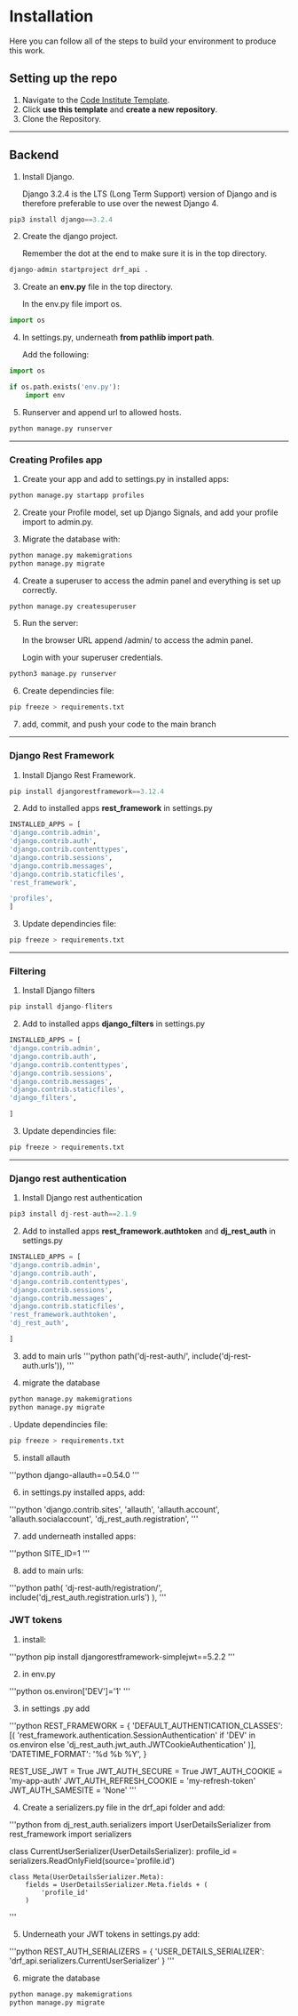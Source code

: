 # Installation

Here you can follow all of the steps to build your environment to produce this work.

## Setting up the repo

1. Navigate to the [Code Institute Template](https://github.com/Code-Institute-Org/ci-full-template).
2. Click **use this template** and **create a new repository**.
3. Clone the Repository.

---

## Backend

1. Install Django.

   Django 3.2.4 is the LTS (Long Term Support) version of Django and is therefore preferable to use over the newest Django 4.

```python
pip3 install django==3.2.4
```

2. Create the django project.

   Remember the dot at the end to make sure it is in the top directory.

```python
django-admin startproject drf_api .
```

3. Create an **env.py** file in the top directory.

   In the env.py file import os.

```python
import os

```

4. In settings.py, underneath **from pathlib import path**.

   Add the following:

```python
import os

if os.path.exists('env.py'):
    import env
```

5. Runserver and append url to allowed hosts.

```python
python manage.py runserver
```

---

### Creating Profiles app

1. Create your app and add to settings.py in installed apps:

```python
python manage.py startapp profiles
```

2. Create your Profile model, set up Django Signals, and add your profile import to admin.py.

3. Migrate the database with:

```python
python manage.py makemigrations
python manage.py migrate
```

4. Create a superuser to access the admin panel and everything is set up correctly.

```python
python manage.py createsuperuser
```

5. Run the server:

   In the browser URL append /admin/ to access the admin panel.

   Login with your superuser credentials.

```python
python3 manage.py runserver
```

6. Create dependincies file:

```python
pip freeze > requirements.txt
```

7. add, commit, and push your code to the main branch

---

### Django Rest Framework

1. Install Django Rest Framework.

```python
pip install djangorestframework==3.12.4
```

2. Add to installed apps **rest_framework** in settings.py

```python
INSTALLED_APPS = [
'django.contrib.admin',
'django.contrib.auth',
'django.contrib.contenttypes',
'django.contrib.sessions',
'django.contrib.messages',
'django.contrib.staticfiles',
'rest_framework',

'profiles',
]
```

3. Update dependincies file:

```python
pip freeze > requirements.txt
```

---

### Filtering

1. Install Django filters

```python
pip install django-fliters
```

2. Add to installed apps **django_filters** in settings.py

```python
INSTALLED_APPS = [
'django.contrib.admin',
'django.contrib.auth',
'django.contrib.contenttypes',
'django.contrib.sessions',
'django.contrib.messages',
'django.contrib.staticfiles',
'django_filters',

]
```

3. Update dependincies file:

```python
pip freeze > requirements.txt
```

---

### Django rest authentication

1. Install Django rest authentication

```python
pip3 install dj-rest-auth==2.1.9
```

2. Add to installed apps **rest_framework.authtoken** and **dj_rest_auth** in settings.py

```python
INSTALLED_APPS = [
'django.contrib.admin',
'django.contrib.auth',
'django.contrib.contenttypes',
'django.contrib.sessions',
'django.contrib.messages',
'django.contrib.staticfiles',
'rest_framework.authtoken',
'dj_rest_auth',

]
```

3. add to main urls
   '''python
   path('dj-rest-auth/', include('dj-rest-auth.urls')),
   '''

4. migrate the database

```python
python manage.py makemigrations
python manage.py migrate
```

. Update dependincies file:

```python
pip freeze > requirements.txt
```

5. install allauth

'''python
django-allauth==0.54.0
'''

6. in settings.py installed apps, add:

'''python
'django.contrib.sites',
'allauth',
'allauth.account',
'allauth.socialaccount',
'dj_rest_auth.registration',
'''

7. add underneath installed apps:

'''python
SITE_ID=1
'''

8. add to main urls:

'''python
path(
'dj-rest-auth/registration/', include('dj_rest_auth.registration.urls')
),
'''

### JWT tokens

1. install:

'''python
pip install djangorestframework-simplejwt==5.2.2
'''

2. in env.py

'''python
os.environ['DEV']='1'
'''

3. in settings .py add

'''python
REST_FRAMEWORK = {
'DEFAULT_AUTHENTICATION_CLASSES': [(
'rest_framework.authentication.SessionAuthentication'
if 'DEV' in os.environ
else 'dj_rest_auth.jwt_auth.JWTCookieAuthentication'
)],
'DATETIME_FORMAT': '%d %b %Y',
}

REST_USE_JWT = True
JWT_AUTH_SECURE = True
JWT_AUTH_COOKIE = 'my-app-auth'
JWT_AUTH_REFRESH_COOKIE = 'my-refresh-token'
JWT_AUTH_SAMESITE = 'None'
'''

4. Create a serializers.py file in the drf_api folder and add:

'''python
from dj_rest_auth.serializers import UserDetailsSerializer
from rest_framework import serializers

class CurrentUserSerializer(UserDetailsSerializer):
profile_id = serializers.ReadOnlyField(source='profile.id')

    class Meta(UserDetailsSerializer.Meta):
        fields = UserDetailsSerializer.Meta.fields + (
            'profile_id'
        )

'''

5. Underneath your JWT tokens in settings.py add:

'''python
REST_AUTH_SERIALIZERS = {
'USER_DETAILS_SERIALIZER': 'drf_api.serializers.CurrentUserSerializer'
}
'''

6. migrate the database

```python
python manage.py makemigrations
python manage.py migrate
```
